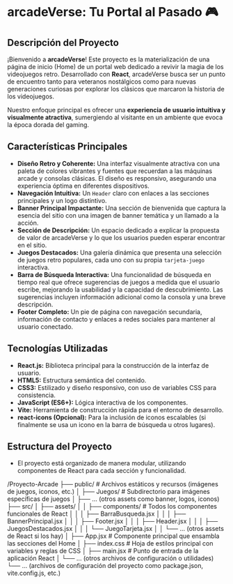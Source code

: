 # arcadeVerse: Tu Portal al Pasado 🎮

## Descripción del Proyecto

¡Bienvenido a **arcadeVerse**! Este proyecto es la materialización de una página de inicio (Home) de un portal web dedicado a revivir la magia de los videojuegos retro. Desarrollado con **React**, arcadeVerse busca ser un punto de encuentro tanto para veteranos nostálgicos como para nuevas generaciones curiosas por explorar los clásicos que marcaron la historia de los videojuegos.

Nuestro enfoque principal es ofrecer una **experiencia de usuario intuitiva y visualmente atractiva**, sumergiendo al visitante en un ambiente que evoca la época dorada del gaming.

## Características Principales

* **Diseño Retro y Coherente:** Una interfaz visualmente atractiva con una paleta de colores vibrantes y fuentes que recuerdan a las máquinas arcade y consolas clásicas. El diseño es responsivo, asegurando una experiencia óptima en diferentes dispositivos.
* **Navegación Intuitiva:** Un `Header` claro con enlaces a las secciones principales y un logo distintivo.
* **Banner Principal Impactante:** Una sección de bienvenida que captura la esencia del sitio con una imagen de banner temática y un llamado a la acción.
* **Sección de Descripción:** Un espacio dedicado a explicar la propuesta de valor de arcadeVerse y lo que los usuarios pueden esperar encontrar en el sitio.
* **Juegos Destacados:** Una galería dinámica que presenta una selección de juegos retro populares, cada uno con su propia `tarjeta-juego` interactiva.
* **Barra de Búsqueda Interactiva:** Una funcionalidad de búsqueda en tiempo real que ofrece sugerencias de juegos a medida que el usuario escribe, mejorando la usabilidad y la capacidad de descubrimiento. Las sugerencias incluyen información adicional como la consola y una breve descripción.
* **Footer Completo:** Un pie de página con navegación secundaria, información de contacto y enlaces a redes sociales para mantener al usuario conectado.

## Tecnologías Utilizadas

* **React.js:** Biblioteca principal para la construcción de la interfaz de usuario.
* **HTML5:** Estructura semántica del contenido.
* **CSS3:** Estilizado y diseño responsivo, con uso de variables CSS para consistencia.
* **JavaScript (ES6+):** Lógica interactiva de los componentes.
* **Vite:** Herramienta de construcción rápida para el entorno de desarrollo.
* **react-icons (Opcional):** Para la inclusión de iconos escalables (si finalmente se usa un icono en la barra de búsqueda u otros lugares).

## Estructura del Proyecto

* El proyecto está organizado de manera modular, utilizando componentes de React para cada sección y funcionalidad.

/Proyecto-Arcade
├── public/                 # Archivos estáticos y recursos (imágenes de juegos, iconos, etc.)
│   ├── Juegos/             # Subdirectorio para imágenes específicas de juegos
│   ├── ... (otros assets como banner, logos, iconos)
├── src/
│   ├── assets/
│   │   ├── components/     # Todos los componentes funcionales de React
│   │   │   ├── BarraBusqueda.jsx
│   │   │   ├── BannerPrincipal.jsx
│   │   │   ├── Footer.jsx
│   │   │   ├── Header.jsx
│   │   │   ├── JuegosDestacados.jsx
│   │   │   └── JuegoTarjeta.jsx
│   │   └── ... (otros assets de React si los hay)
│   ├── App.jsx             # Componente principal que ensambla las secciones del Home
│   ├── index.css           # Hoja de estilos principal con variables y reglas de CSS
│   ├── main.jsx            # Punto de entrada de la aplicación React
│   └── ... (otros archivos de configuración o utilidades)
└── ... (archivos de configuración del proyecto como package.json, vite.config.js, etc.)
